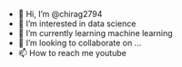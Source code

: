 - 👋 Hi, I’m @chirag2794
- 👀 I’m interested in data science 
- 🌱 I’m currently learning machine learning
- 💞️ I’m looking to collaborate on ...
- 📫 How to reach me youtube

<!---
chirag2794/chirag2794 is a ✨ special ✨ repository because its `README.md` (this file) appears on your GitHub profile.
You can click the Preview link to take a look at your changes.
--->
